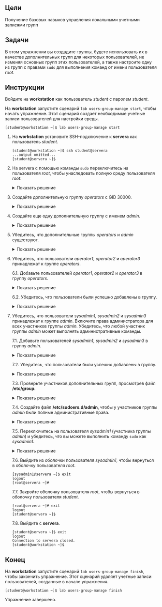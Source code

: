 ## Цели

Получение базовых навыков управления локальными учетными записями групп

## Задачи 

В этом упражнении вы создадите группы, будете использовать их в качестве дополнительных групп для некоторых пользователей, не изменяя основных групп этих пользователей, а также настроите одну из групп с правами `sudo` для выполнения команд от имени пользователя *root*.

## Инструкции

Войдите на **workstation** как пользователь *student* с паролем *student*.

На **workstation** запустите сценарий `lab users-group-manage start`, чтобы начать упражнение. Этот сценарий создает необходимые учетные записи пользователей для настройки среды.

```
[student@workstation ~]$ lab users-group-manage start
```

1.	На **workstation** установите SSH-подключение к **servera** как пользователь *student*.

    ```
    [student@workstation ~]$ ssh student@servera
    ...output omitted...
    [student@servera ~]$ 
    ```

2.	На servera с помощью команды `sudo` переключитесь на пользователя *root*, чтобы унаследовать полную среду пользователя *root*.

    <details>
    <summary>Показать решение</summary>


    ```
    [student@servera ~]$ sudo su -
    [sudo] password for student: student
    [root@servera ~]# 
    ```
    </details>

3.	Создайте дополнительную группу *operators* с GID 30000.

    <details>
    <summary>Показать решение</summary>


    ```
    [root@servera ~]# groupadd -g 30000 operators
    ```
    </details>

4.	Создайте еще одну дополнительную группу с именем *admin*.

    <details>
    <summary>Показать решение</summary>

    ```
    [root@servera ~]# groupadd admin
    ```
    </details>

5.	Убедитесь, что дополнительные группы *operators* и *admin* существуют.

    <details>
    <summary>Показать решение</summary>

    ```
    [root@servera ~]# tail /etc/group
    ...output omitted...
    operators:x:30000:
    admin:x:30001:
    ```
    </details>

6.	Убедитесь, что пользователи *operator1*, *operator2* и *operator3* принадлежат к группе *operators*.

    6.1.	Добавьте пользователей *operator1*, *operator2* и *operator3* в группу *operators*.

    <details>
    <summary>Показать решение</summary>

    ```
    [root@servera ~]# usermod -aG operators operator1
    [root@servera ~]# usermod -aG operators operator2
    [root@servera ~]# usermod -aG operators operator3
    ```
    </details>

    6.2.	Убедитесь, что пользователи были успешно добавлены в группу.

    <details>
    <summary>Показать решение</summary>

    ```
    [root@servera ~]# id operator1
    uid=1002(operator1) gid=1002(operator1) groups=1002(operator1),30000(operators)
    [root@servera ~]# id operator2
    uid=1003(operator2) gid=1003(operator2) groups=1003(operator2),30000(operators)
    [root@servera ~]# id operator3
    uid=1004(operator3) gid=1004(operator3) groups=1004(operator3),30000(operators)
    ```
    </details>

7.	Убедитесь, что пользователи *sysadmin1*, *sysadmin2* и *sysadmin3* принадлежат к группе *admin*. Включите права администратора для всех участников группы *admin*. Убедитесь, что любой участник группы *admin* может выполнять административные команды.

    7.1.	Добавьте пользователей *sysadmin1*, *sysadmin2* и *sysadmin3* в группу *admin*.

    <details>
    <summary>Показать решение</summary>

    ```
    [root@servera ~]# usermod -aG admin sysadmin1
    [root@servera ~]# usermod -aG admin sysadmin2
    [root@servera ~]# usermod -aG admin sysadmin3
    ```
    </details>

    7.2.	Убедитесь, что пользователи были успешно добавлены в группу.

    <details>
    <summary>Показать решение</summary>

    ```
    [root@servera ~]# id sysadmin1
    uid=1005(sysadmin1) gid=1005(sysadmin1) groups=1005(sysadmin1),30001(admin)
    [root@servera ~]# id sysadmin2
    uid=1006(sysadmin2) gid=1006(sysadmin2) groups=1006(sysadmin2),30001(admin)
    [root@servera ~]# id sysadmin3
    uid=1007(sysadmin3) gid=1007(sysadmin3) groups=1007(sysadmin3),30001(admin)
    ```
    </details>

    7.3.	Проверьте участников дополнительных групп, просмотрев файл **/etc/group**.

    <details>
    <summary>Показать решение</summary>

    ```
    [root@servera ~]# tail /etc/group
    ...output omitted...
    operators:x:30000:operator1,operator2,operator3
    admin:x:30001:sysadmin1,sysadmin2,sysadmin3
    ```
    </details>

    7.4.	Создайте файл **/etc/sudoers.d/admin**, чтобы у участников группы *admin* были полные административные права.

    <details>
    <summary>Показать решение</summary>

    ```
    [root@servera ~]# echo "%admin ALL=(ALL) ALL" >> /etc/sudoers.d/admin
    ```
    </details>

    7.5.	Переключитесь на пользователя *sysadmin1* (участника группы *admin*) и убедитесь, что вы можете выполнить команду `sudo` как *sysadmin1*.

    <details>
    <summary>Показать решение</summary>

    ```
    [root@servera ~]# su - sysadmin1
    [sysadmin1@servera ~]$ sudo cat /etc/sudoers.d/admin
    [sudo] password for sysadmin1: redhat
    %admin ALL=(ALL) ALL
    ```
    </details>

    7.6.	Выйдите из оболочки пользователя *sysadmin1*, чтобы вернуться в оболочку пользователя *root*.

    ```
    [sysadmin1@servera ~]$ exit
    logout
    [root@servera ~]# 
    ```

    7.7.	Закройте оболочку пользователя *root*, чтобы вернуться в оболочку пользователя *student*.

    ```
    [root@servera ~]# exit
    logout
    [student@servera ~]$ 
    ```

    7.8.	Выйдите с **servera**.

    ```
    [student@servera ~]$ exit
    logout
    Connection to servera closed.
    [student@workstation ~]$ 
    ```

## Конец

На **workstation** запустите сценарий `lab users-group-manage finish`, чтобы закончить упражнение. Этот сценарий удаляет учетные записи пользователей, созданные в начале упражнения.

```
[student@workstation ~]$ lab users-group-manage finish
```

Упражнение завершено.
